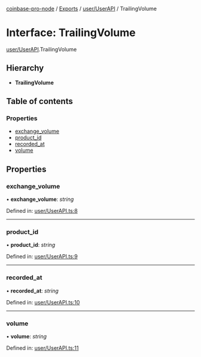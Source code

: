 [coinbase-pro-node](../../README.md) / [Exports](../../modules.md) / [user/UserAPI](../../modules/user_userapi.md) / TrailingVolume

# Interface: TrailingVolume

[user/UserAPI](../../modules/user_userapi.md).TrailingVolume

## Hierarchy

- **TrailingVolume**

## Table of contents

### Properties

- [exchange_volume](userapi.trailingvolume.md#exchange_volume)
- [product_id](userapi.trailingvolume.md#product_id)
- [recorded_at](userapi.trailingvolume.md#recorded_at)
- [volume](userapi.trailingvolume.md#volume)

## Properties

### exchange_volume

• **exchange_volume**: _string_

Defined in: [user/UserAPI.ts:8](https://github.com/bennycode/coinbase-pro-node/blob/aa07e6d/src/user/UserAPI.ts#L8)

---

### product_id

• **product_id**: _string_

Defined in: [user/UserAPI.ts:9](https://github.com/bennycode/coinbase-pro-node/blob/aa07e6d/src/user/UserAPI.ts#L9)

---

### recorded_at

• **recorded_at**: _string_

Defined in: [user/UserAPI.ts:10](https://github.com/bennycode/coinbase-pro-node/blob/aa07e6d/src/user/UserAPI.ts#L10)

---

### volume

• **volume**: _string_

Defined in: [user/UserAPI.ts:11](https://github.com/bennycode/coinbase-pro-node/blob/aa07e6d/src/user/UserAPI.ts#L11)
